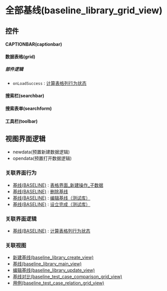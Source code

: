 # 全部基线(baseline_library_grid_view)  <!-- {docsify-ignore-all} -->



## 控件
#### CAPTIONBAR(captionbar)
#### 数据表格(grid)

##### 部件逻辑
* `onLoadSuccess` : [计算表格列行为状态](module/Base/baseline/uilogic/calc_column_action_state)
#### 搜索栏(searchbar)
#### 搜索表单(searchform)
#### 工具栏(toolbar)

## 视图界面逻辑
  * newdata(预置新建数据逻辑)
  * opendata(预置打开数据逻辑)


### 关联界面行为
  * [基线(BASELINE)](module/Base/baseline) : [表格界面_新建操作_子数据](module/Base/baseline#界面行为)
  * [基线(BASELINE)](module/Base/baseline) : [删除基线](module/Base/baseline#界面行为)
  * [基线(BASELINE)](module/Base/baseline) : [编辑基线（测试库）](module/Base/baseline#界面行为)
  * [基线(BASELINE)](module/Base/baseline) : [设立完成（测试库）](module/Base/baseline#界面行为)

### 关联界面逻辑
  * [基线(BASELINE)](module/Base/baseline) : [计算表格列行为状态](module/Base/baseline/uilogic/calc_column_action_state)

### 关联视图
  * [新建基线(baseline_library_create_view)](app/view/baseline_library_create_view)
  * [基线(baseline_library_main_view)](app/view/baseline_library_main_view)
  * [编辑基线(baseline_library_update_view)](app/view/baseline_library_update_view)
  * [基线对比(baseline_test_case_comparison_grid_view)](app/view/baseline_test_case_comparison_grid_view)
  * [用例(baseline_test_case_relation_grid_view)](app/view/baseline_test_case_relation_grid_view)

<script>
 const { createApp } = Vue
  createApp({
    data() {
      return {

      }
    }
  }).use(ElementPlus).mount('#app')
</script>